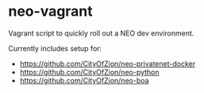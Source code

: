 # neo-vagrant
Vagrant script to quickly roll out a NEO dev environment.

Currently includes setup for:
* https://github.com/CityOfZion/neo-privatenet-docker
* https://github.com/CityOfZion/neo-python
* https://github.com/CityOfZion/neo-boa
